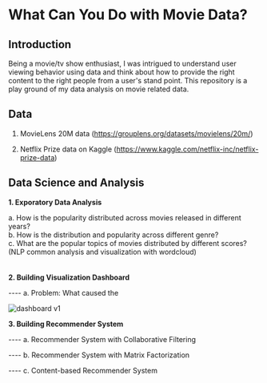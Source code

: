 # What Can You Do with Movie Data?

## Introduction

Being a movie/tv show enthusiast, I was intrigued to understand user viewing behavior using data and think about how to provide the right content to the right people from a user's stand point. This repository is a play ground of my data analysis on movie related data. 

## Data
1. MovieLens 20M data (https://grouplens.org/datasets/movielens/20m/)

2. Netflix Prize data on Kaggle (https://www.kaggle.com/netflix-inc/netflix-prize-data)


## Data Science and Analysis

**1. Exporatory Data Analysis**

a. How is the popularity distributed across movies released in different years?
<br>
b. How is the distribution and popularity across different genre?
<br>
c. What are the popular topics of movies distributed by different scores? (NLP common analysis and visualization with wordcloud)
<br>
<br>
<br>
**2. Building Visualization Dashboard**

---- a. Problem: What caused the 

![dashboard v1](https://github.com/Olliang/All-About-Movie-Data/blob/master/images/MovieLens_Dashboard%20v1.PNG)



**3. Building Recommender System**

---- a. Recommender System with Collaborative Filtering 

---- b. Recommender System with Matrix Factorization

---- c. Content-based Recommender System 



